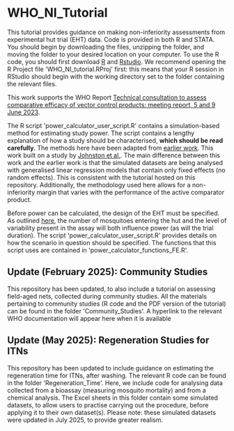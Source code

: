 # WHO_NI_Tutorial

This tutorial provides guidance on making non-inferiority assessments from experimental hut trial (EHT) data. Code is provided in both R and STATA. You should begin by downloading the files, unzipping the folder, and moving the folder to your desired location on your computer. To use the R code, you should first download [R](https://cran.r-project.org/) and [Rstudio](https://www.rstudio.com). We recommend opening the R Project file 'WHO_NI_tutorial.RProj' first: this means that your R session in RStudio should begin with the working directory set to the folder containing the relevant files. 

This work supports the WHO Report [Technical consultation to assess comparative efficacy of vector control products: meeting report, 5 and 9 June 2023](https://www.who.int/publications/i/item/9789240078659).

The R script 'power_calculator_user_script.R' contains a simulation-based method for estimating study power. The script contains a lengthy explanation of how a study should be characterised, **which should be read carefully**. The methods here have been adapted from [earlier work](https://github.com/JDChallenger/EHT_Visualise). This work built on a study by [Johnston et al.](https://doi.org/10.1111/2041-210X.12306). The main difference between this work and the earlier work is that the simulated datasets are being analysed with generalised linear regression models that contain only fixed effects (no random effects). This is consistent with the tutorial hosted on this repository. Additionally, the methodology used here allows for a non-inferiority margin that varies with the performance of the active comparator product.

Before power can be calculated, the design of the EHT must be specified. As outlined [here](https://doi.org/10.1016/j.crpvbd.2023.100115), the number of mosquitoes entering the hut and the level of variability present in the assay will both influence power (as will the trial duration).  The script 'power_calculator_user_script.R' provides details on how the scenario in question should be specified. The functions that this script uses are contained in 'power_calculator_functions_FE.R'. 

## Update (February 2025): Community Studies
This repository has been updated, to also include a tutorial on assessing field-aged nets, collected during community studies. All the materials pertaining to community studies (R code and the PDF version of the tutorial) can be found in the folder 'Community_Studies'. A hyperlink to the relevant WHO documentation will appear here when it is available

## Update (May 2025): Regeneration Studies for ITNs
This repository has been updated to include guidance on estimating the regeneration time for ITNs, after washing. The relevant R code can be found in the folder 'Regeneration_Time'. Here, we include code for analysing data collected from a bioassay (measuring mosquito mortality) and from a chemical analysis. The Excel sheets in this folder contain some simulated datasets, to allow users to practise carrying out the procedure, before applying it to their own dataset(s). Please note: these simulated datasets were updated in July 2025, to provide greater realism.